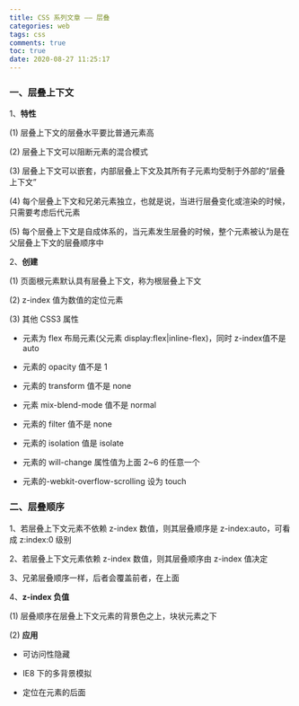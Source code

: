 ```yaml
---
title: CSS 系列文章 —— 层叠
categories: web
tags: css
comments: true
toc: true
date: 2020-08-27 11:25:17
---
```

### 一、层叠上下文

1、**特性**

(1) 层叠上下文的层叠水平要比普通元素高

(2) 层叠上下文可以阻断元素的混合模式

(3) 层叠上下文可以嵌套，内部层叠上下文及其所有子元素均受制于外部的“层叠上下文”

(4) 每个层叠上下文和兄弟元素独立，也就是说，当进行层叠变化或渲染的时候，只需要考虑后代元素

(5) 每个层叠上下文是自成体系的，当元素发生层叠的时候，整个元素被认为是在父层叠上下文的层叠顺序中

2、**创建**

(1) 页面根元素默认具有层叠上下文，称为根层叠上下文

(2) z-index 值为数值的定位元素

(3) 其他 CSS3 属性

  - 元素为 flex 布局元素(父元素 display:flex|inline-flex)，同时 z-index值不是 auto

  - 元素的 opacity 值不是 1

  - 元素的 transform 值不是 none

  - 元素 mix-blend-mode 值不是 normal

  - 元素的 filter 值不是 none

  - 元素的 isolation 值是 isolate

  - 元素的 will-change 属性值为上面 2~6 的任意一个

  - 元素的-webkit-overflow-scrolling 设为 touch

### 二、层叠顺序

1、若层叠上下文元素不依赖 z-index 数值，则其层叠顺序是 z-index:auto，可看成 z:index:0 级别

2、若层叠上下文元素依赖 z-index 数值，则其层叠顺序由 z-index 值决定

3、兄弟层叠顺序一样，后者会覆盖前者，在上面

4、**z-index 负值**

(1) 层叠顺序在层叠上下文元素的背景色之上，块状元素之下

(2) **应用**

  - 可访问性隐藏
  
  - IE8 下的多背景模拟
  
  - 定位在元素的后面 